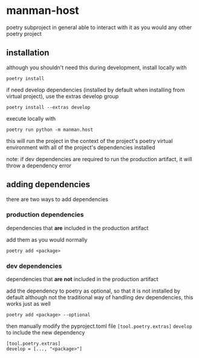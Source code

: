 
# manman-host

poetry subproject
in general able to interact with it as you would any other poetry project

## installation
although you shouldn't need this during development, install locally with

```
poetry install
```

if need develop dependencies (installed by default when installing from virtual project), use the extras develop group
```
poetry install --extras develop
```

execute locally with 
```
poetry run python -m manman.host
```
this will run the project in the context of the project's poetry virtual environment with all of the project's dependencies installed

note: if dev dependencies are required to run the production artifact, it will throw a dependency error

## adding dependencies
there are two ways to add dependencies

### production dependencies
dependencies that **are** included in the production artifact

add them as you would normally
```
poetry add <package>
```

### dev dependencies
dependencies that **are not** included in the production artifact

add the dependency to poetry as optional, so that it is not installed by default
although not the traditional way of handling dev dependencies, this works just as well
```
poetry add <package> --optional
```

then manually modify the pyproject.toml file `[tool.poetry.extras]` `develop` to include the new dependency
```
[tool.poetry.extras]
develop = [..., "<package>"]
```

